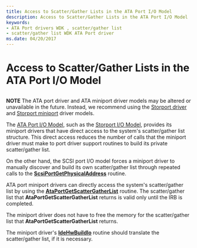 ```yaml
---
title: Access to Scatter/Gather Lists in the ATA Port I/O Model
description: Access to Scatter/Gather Lists in the ATA Port I/O Model
keywords:
- ATA Port drivers WDK , scatter/gather list
- scatter/gather list WDK ATA Port driver
ms.date: 04/20/2017
---
```


# Access to Scatter/Gather Lists in the ATA Port I/O Model


## <span id="ddk_access_to_scatter_gather_lists_in_the_ata_port_i_o_model_kg"></span><span id="DDK_ACCESS_TO_SCATTER_GATHER_LISTS_IN_THE_ATA_PORT_I_O_MODEL_KG"></span>

**NOTE** The ATA port driver and ATA miniport driver models may be altered or unavailable in the future. Instead, we recommend using the [Storport driver](./storport-driver-overview.md) and [Storport miniport](./storport-miniport-drivers.md) driver models.



The [ATA Port I/O Model](ata-port-i-o-model.md), such as the [Storport I/O Model](storport-i-o-model.md), provides its miniport drivers that have direct access to the system's scatter/gather list structure. This direct access reduces the number of calls that the miniport driver must make to port driver support routines to build its private scatter/gather list.

On the other hand, the SCSI port I/O model forces a miniport driver to manually discover and build its own scatter/gather list through repeated calls to the [**ScsiPortGetPhysicalAddress**](/windows-hardware/drivers/ddi/srb/nf-srb-scsiportgetphysicaladdress) routine.

ATA port miniport drivers can directly access the system's scatter/gather list by using the [**AtaPortGetScatterGatherList**](/windows-hardware/drivers/ddi/irb/nf-irb-ataportgetscattergatherlist) routine. The scatter/gather list that **AtaPortGetScatterGatherList** returns is valid only until the IRB is completed.

The miniport driver does not have to free the memory for the scatter/gather list that **AtaPortGetScatterGatherList** returns.

The miniport driver's [**IdeHwBuildIo**](/windows-hardware/drivers/ddi/irb/nc-irb-ide_hw_buildio) routine should translate the scatter/gather list, if it is necessary.

